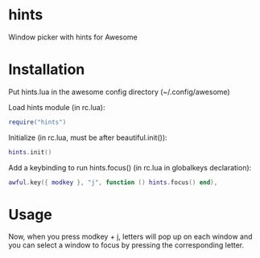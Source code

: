 hints
=====

Window picker with hints for Awesome

Installation
============

Put hints.lua in the awesome config directory (~/.config/awesome)

Load hints module (in rc.lua):
```lua
require("hints")
```
Initialize (in rc.lua, must be after beautiful.init()):
```lua
hints.init()
```
Add a keybinding to run hints.focus() (in rc.lua in globalkeys declaration):
```lua
awful.key({ modkey }, "j", function () hints.focus() end),
```
Usage
=====
Now, when you press modkey + j, letters will pop up on each window and you can select a window to focus by pressing the corresponding letter.
